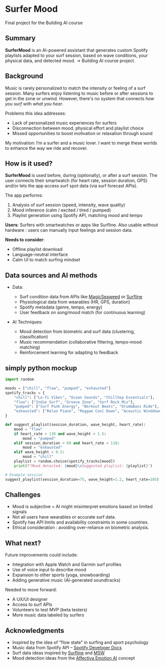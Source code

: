 # Surfer Mood

Final project for the Building AI course

## Summary

**SurferMood** is an AI-powered assistant that generates custom Spotify playlists adapted to your surf session, based on wave conditions, your physical data, and detected mood. -> Building AI course project.

## Background

Music is rarely personalized to match the intensity or feeling of a surf session. Many surfers enjoy listening to music before or after sessions to get in the zone or unwind. However, there's no system that connects *how you surf* with *what you hear*.

Problems this idea addresses:
- Lack of personalized music experiences for surfers
- Disconnection between mood, physical effort and playlist choice
- Missed opportunities to boost motivation or relaxation through sound

My motivation: I’m a surfer and a music lover. I want to merge these worlds to enhance the way we ride and recover.

## How is it used?

**SurferMood** is used before, during (optionally), or after a surf session. The user connects their smartwatch (for heart rate, session duration, GPS) and/or lets the app access surf spot data (via surf forecast APIs).

The app performs:
1. Analysis of surf session (speed, intensity, wave quality)
2. Mood inference (calm / excited / tired / pumped)
3. Playlist generation using Spotify API, matching mood and tempo

**Users**: Surfers with smartwatches or apps like Surfline. Also usable without hardware : users can manually input feelings and session data.

**Needs to consider**:
- Offline playlist download
- Language-neutral interface
- Calm UI to match surfing mindset


## Data sources and AI methods

* Data:
  - Surf condition data from APIs like [MagicSeaweed](https://magicseaweed.com/developer/) or [Surfline](https://surflinelabs.com/)
  - Physiological data from wearables (HR, GPS, duration)
  - Spotify metadata (genre, tempo, energy)
  - User feedback on song/mood match (for continuous learning)

* AI Techniques:
  - Mood detection from biometric and surf data (clustering, classification)
  - Music recommendation (collaborative filtering, tempo-mood matching)
  - Reinforcement learning for adapting to feedback
 
## simply python mockup
```python
import random

moods = ["chill", "flow", "pumped", "exhausted"]
spotify_tracks = {
    "chill": ["Lo-fi Vibes", "Ocean Sounds", "Chillhop Essentials"],
    "flow": ["Indie Surf", "Groove Zone", "Surf Rock Mix"],
    "pumped": ["Surf Punk Energy", "Workout Beats", "Drum&Bass Ride"],
    "exhausted": ["Relax Piano", "Reggae Cool Down", "Acoustic Winddown"]
}

def suggest_playlist(session_duration, wave_height, heart_rate):
    mood = "flow"
    if heart_rate > 130 and wave_height > 1.5:
        mood = "pumped"
    elif session_duration > 60 and heart_rate < 110:
        mood = "exhausted"
    elif wave_height < 0.5:
        mood = "chill"
    playlist = random.choice(spotify_tracks[mood])
    print(f"Mood detected: {mood}\nSuggested playlist: {playlist}")

# Example session
suggest_playlist(session_duration=75, wave_height=1.2, heart_rate=105)
```

## Challenges

* Mood is subjective = AI might misinterpret emotions based on limited signals
* Not all users have wearables or accurate surf data.
* Spotify has API limits and availability constraints in some countries.
* Ethical consideration : avoiding over-reliance on biometric analysis.

## What next?

Future improvements could include:
- Integration with Apple Watch and Garmin surf profiles
- Use of voice input to describe mood
- Expansion to other sports (yoga, snowboarding)
- Adding generative music (AI-generated soundtracks)

Needed to move forward:
- A UX/UI designer
- Access to surf APIs
- Volunteers to test MVP (beta testers)
- More music data labeled by surfers

## Acknowledgments

- Inspired by the idea of "flow state" in surfing and sport psychology
- Music data from Spotify API – [Spotify Developer Docs](https://developer.spotify.com/)
- Surf data ideas inspired by [Surfline](https://www.surfline.com/) and [MSW](https://magicseaweed.com/)
- Mood detection ideas from the [Affectiva Emotion AI](https://www.smart-eye.com/emotion-ai/) concept
